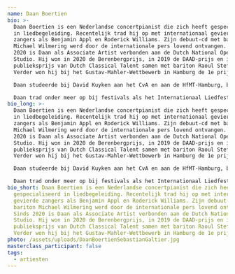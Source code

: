```yaml
---
name: Daan Boertien
bio: >-
  Daan Boertien is een Nederlandse concertpianist die zich heeft gespecialiseerd
  in liedbegeleiding. Recentelijk trad hij op met internationaal gevierde
  zangers als Benjamin Appl en Roderick Williams. Zijn debuut-cd met bariton
  Michael Wilmering werd door de internationale pers lovend ontvangen. Sinds
  2020 is Daan als Associate Artist verbonden aan de Dutch National Opera
  Studio. Hij won in 2020 de Berenbergprijs, in 2019 de DAAD-prijs en in 2018 de
  publieksprijs van Dutch Classical Talent samen met bariton Raoul Steffani.
  Verder won hij bij het Gustav-Mahler-Wettbewerb in Hamburg de 1e prijs.

  Daan studeerde bij David Kuyken aan het CvA en aan de HfMT-Hamburg, bij de Duitse liedspecialist Burkhard Kehring. Onlangs kreeg hij belangrijke muzikale impulsen van György Kurtág en Alfred Brendel.

  Daan trad onder meer op bij festivals als het Internationaal Liedfestival Zeist, het Prinsengrachtconcert, het Harmosfestival (Porto), de Achava Festspiele (Weimar), Festival Jeunes Virtuoses (Tunis) en het Delft Chamber Music Festival. Verder gaf hij concerten in het Concertgebouw, TivoliVredenburg, de Nationale Opera en de Elbphilharmonie in Hamburg. Ook is hij regelmatig te horen op NPO Radio 4 en te zien bij Podium Klassiek.
bio_long: >-
  Daan Boertien is een Nederlandse concertpianist die zich heeft gespecialiseerd
  in liedbegeleiding. Recentelijk trad hij op met internationaal gevierde
  zangers als Benjamin Appl en Roderick Williams. Zijn debuut-cd met bariton
  Michael Wilmering werd door de internationale pers lovend ontvangen. Sinds
  2020 is Daan als Associate Artist verbonden aan de Dutch National Opera
  Studio. Hij won in 2020 de Berenbergprijs, in 2019 de DAAD-prijs en in 2018 de
  publieksprijs van Dutch Classical Talent samen met bariton Raoul Steffani.
  Verder won hij bij het Gustav-Mahler-Wettbewerb in Hamburg de 1e prijs.

  Daan studeerde bij David Kuyken aan het CvA en aan de HfMT-Hamburg, bij de Duitse liedspecialist Burkhard Kehring. Onlangs kreeg hij belangrijke muzikale impulsen van György Kurtág en Alfred Brendel.

  Daan trad onder meer op bij festivals als het Internationaal Liedfestival Zeist, het Prinsengrachtconcert, het Harmosfestival (Porto), de Achava Festspiele (Weimar), Festival Jeunes Virtuoses (Tunis) en het Delft Chamber Music Festival. Verder gaf hij concerten in het Concertgebouw, TivoliVredenburg, de Nationale Opera en de Elbphilharmonie in Hamburg. Ook is hij regelmatig te horen op NPO Radio 4 en te zien bij Podium Klassiek.
bio_short: Daan Boertien is een Nederlandse concertpianist die zich heeft
  gespecialiseerd in liedbegeleiding. Recentelijk trad hij op met internationaal
  gevierde zangers als Benjamin Appl en Roderick Williams. Zijn debuut-cd met
  bariton Michael Wilmering werd door de internationale pers lovend ontvangen.
  Sinds 2020 is Daan als Associate Artist verbonden aan de Dutch National Opera
  Studio. Hij won in 2020 de Berenbergprijs, in 2019 de DAAD-prijs en in 2018 de
  publieksprijs van Dutch Classical Talent samen met bariton Raoul Steffani.
  Verder won hij bij het Gustav-Mahler-Wettbewerb in Hamburg de 1e prijs.
photo: /assets/uploads/DaanBoertienSebastianGaltier.jpg
masterclass_participant: false
tags:
  - artiesten
---
```

